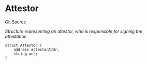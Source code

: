 # Attestor
[Git Source](https://github.com/primus-labs/zkTLS-contracts/blob/c34826da72b2646b30fc46afeef78c9dafa36cd0/src/IPrimusZKTLS.sol)

*Structure representing an attestor, who is responsible for signing the attestation.*


```solidity
struct Attestor {
    address attestorAddr;
    string url;
}
```

